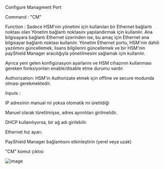 Configure Managment Port

Command : "CM"

Function : Sadece HSM'nin yönetimi için kullanılan bir Ethernet bağlantı noktası olan Yönetim bağlantı noktasını yapılandırmak için kullanılır. Ana bilgisayara bağlantı Ethernet üzerinden ise, bu amaç için Ethernet ana bilgisayar bağlantı noktası kullanılır. Yönetim Ethernet portu, HSM'nin dahili yazılımını güncellemek, lisans bilgilerini güncellemek ve bir HSM'nin payShield Manager aracılığıyla yönetilmesini sağlamak için kullanılır.

Ayrıca yeni gelen konfigürasyon ayarlarını ve HSM cihazının kullanması gereken fonksiyonları enable/disable etme durumu vardır.

Authorization: HSM'in Authorizate etmek için offline ve secure modunda olması gerekmektedir. 

Inputs :  

IP adresinin manual mi yoksa otomatik mi üretildiği

Manuel olarak türetilmişse, adres ayrıntıları girilmelidir.

DHCP kullanılıyorsa, bir ağ adı girilebilir.

Ethernet hız ayarı.

PayShield Manager bağlantısını etkinleştirin (yerel veya uzak)



"CM" komut çıktısı

![image](https://user-images.githubusercontent.com/77227227/196153566-aa8e5c3b-ec62-46f1-b296-a440e3281f51.png)


